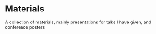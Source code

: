 # Materials

A collection of materials, mainly presentations for talks I have given, and conference posters.
